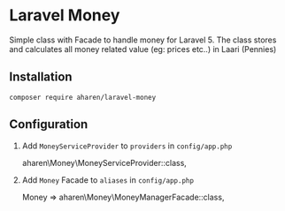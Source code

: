 # Laravel Money

Simple class with Facade to handle money for Laravel 5. The class stores and calculates all money related value (eg: prices etc..) in Laari (Pennies)

## Installation

	composer require aharen/laravel-money

## Configuration

1. Add `MoneyServiceProvider` to `providers` in `config/app.php`

	aharen\Money\MoneyServiceProvider::class,

2. Add `Money` Facade to `aliases` in `config/app.php`

	Money => aharen\Money\MoneyManagerFacade::class,
